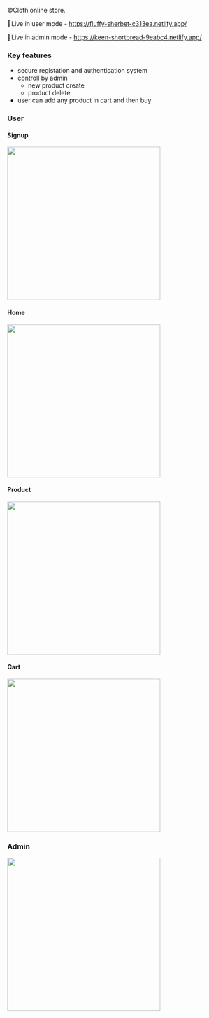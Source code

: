 ©Cloth online store. 

🚀Live in user mode - https://fluffy-sherbet-c313ea.netlify.app/

🚀Live in admin mode - https://keen-shortbread-9eabc4.netlify.app/ 


### Key features
- secure registation and authentication system
- controll by admin
    - new product create
    - product delete
- user can add any product in cart and then buy


### User
#### Signup
  <img style="display:block;width:350" src="https://res.cloudinary.com/dxs9u7pqc/image/upload/v1720015934/personal/qinwojy2e4nh97hch58a.png" />  

#### Home
<img style="display:block;width:350" src="https://res.cloudinary.com/dxs9u7pqc/image/upload/v1720015868/personal/alqptsphzedlxrv8owly.png" />

#### Product
<img style="display:block;width:350" src="https://res.cloudinary.com/dxs9u7pqc/image/upload/v1720015866/personal/ufxzzz2uxkimhunqjeli.png" />


#### Cart
<img style="display:block;width:350" src="https://res.cloudinary.com/dxs9u7pqc/image/upload/v1720015866/personal/nbapncvjme4y97hf2e89.png" />

### Admin

<img style="display:block;width:350" src="https://res.cloudinary.com/dxs9u7pqc/image/upload/v1720015866/personal/ywrvt6x6wrno57bxo8mr.png" />



